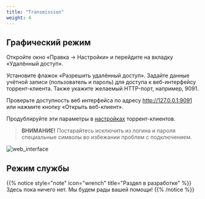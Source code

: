 ```yaml
---
title: "Transmission"
weight: 4
---
```


## Графический режим

Откройте окно «Правка → Настройки» и перейдите на вкладку «Удалённый доступ».

Установите флажок «Разрешить удалённый доступ». Задайте данные учётной записи (пользователь и пароль) для доступа к веб-интерфейсу торрент-клиента. Также укажите желаемый HTTP-порт, например, 9091.

Проверьте доступность веб интерфейса по адресу http://127.0.0.1:9091 или нажмите кнопку «Открыть веб-клиент».

Продублируйте эти параметры в [настройках](https://github.com/berkut-174/webtlo/wiki/Torrent-clients) торрент-клиентов.

> **ВНИМАНИЕ!** Постарайтесь исключить из логина и пароля специальные символы во избежании проблем с подключением.

![web_interface](https://user-images.githubusercontent.com/1829509/81954653-8c974600-9622-11ea-858e-a49c45823b69.png)

## Режим службы

{{% notice style="note" icon="wrench" title="Раздел в разработке" %}}
Здесь пока ничего нет. Мы будем рады вашей помощи!
{{% /notice %}}
